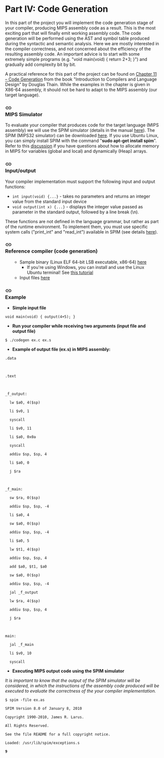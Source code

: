 <div class="tyJCtd mGzaTb baZpAe">

# Part IV: Code Generation

<p id="h.p_zU8YwL64TbqS" class="zfr3Q">In this part of the project you will implement the code generation stage of your compiler, producing MIPS assembly code as a result. This is the most exciting part that will finally emit working assembly code. The code generation will be performed using the AST and symbol table produced during the syntactic and semantic analysis. Here we are mostly interested in the compiler correctness, and not concerned about the efficiency of the resulting assembly code. An important advice is to start with some extremely simple programs (e.g. "void main(void) { return 2+3; }") and gradually add complexity bit by bit. </p><p id="h.p_r8VvTgK4Yp24" class="zfr3Q">A practical reference for this part of the project can be found on <a class="dhtgD aw5Odc" href="https://www.google.com/url?q=https%3A%2F%2Fwww3.nd.edu%2F~dthain%2Fcompilerbook%2Fchapter11.pdf&amp;sa=D&amp;sntz=1&amp;usg=AFQjCNHfT_3SeZqofnL6ZLbJNy0OcD7F8Q" target="_blank">Chapter 11 – Code Generation</a> from the book "Introduction to Compilers and Language Design" by Douglas Thain. While the examples in the chapter is given in X86-64 assembly, it should not be hard to adapt to the MIPS assembly (our target language).</p><h3 id="h.p_QWItQ-6TTbqT" class="zfr3Q OmQG5e" tabindex="-1"><div jscontroller="Ae65rd" jsaction="touchstart:UrsOsc; click:KjsqPd; focusout:QZoaZ; mouseover:y0pDld; mouseout:dq0hvd;fv1Rjc:jbFSOd;CrfLRd:SzACGe;" class="CjVfdc"><div class="PPhIP rviiZ" jsname="haAclf"><div role="presentation" class="U26fgb mUbCce fKz7Od LRAOtb rm120e" jscontroller="mxS5xe" jsaction="click:cOuCgd; mousedown:UX7yZ; mouseup:lbsD7e; mouseenter:tfO1Yc; mouseleave:JywGue; focus:AHmuwe; blur:O22p3e; contextmenu:mg9Pef;" jsshadow="" aria-describedby="h.p_QWItQ-6TTbqT" aria-label="Copy heading link" aria-disabled="false" data-tooltip="Copy heading link" aria-hidden="true" data-tooltip-position="top" data-tooltip-vertical-offset="12" data-tooltip-horizontal-offset="0"><a class="FKF6mc TpQm9d" href="#h.p_QWItQ-6TTbqT" aria-label="Copy heading link" jsname="hiK3ld" role="button" aria-describedby="h.p_QWItQ-6TTbqT"><div class="VTBa7b MbhUzd" jsname="ksKsZd"></div><span jsslot="" class="xjKiLb"><span class="Ce1Y1c" style="top: -11px"><svg class="OUGEr uav4k" width="22px" height="22px" viewBox="0 0 24 24" fill="currentColor" focusable="false"><path d="M0 0h24v24H0z" fill="none"></path><path d="M3.9 12c0-1.71 1.39-3.1 3.1-3.1h4V7H7c-2.76 0-5 2.24-5 5s2.24 5 5 5h4v-1.9H7c-1.71 0-3.1-1.39-3.1-3.1zM8 13h8v-2H8v2zm9-6h-4v1.9h4c1.71 0 3.1 1.39 3.1 3.1s-1.39 3.1-3.1 3.1h-4V17h4c2.76 0 5-2.24 5-5s-2.24-5-5-5z"></path></svg></span></span></a></div></div>MIPS Simulator</div></h3><p id="h.p_A0Vq4WNaTbqT" class="zfr3Q">To evaluate your compiler that produces code for the target language (MIPS assembly) we will use the SPIM simulator (details in the manual <a class="dhtgD aw5Odc" href="https://www.google.com/url?q=https%3A%2F%2Fweb.stanford.edu%2Fclass%2Fcs143%2Fmaterials%2FSPIM_Manual.pdf&amp;sa=D&amp;sntz=1&amp;usg=AFQjCNHTiQBs0pwu6ulVP3rO6PyHmhpqNg" target="_blank">here</a>). The SPIM (MIPS32 simulator) can be downloaded <a class="dhtgD aw5Odc" href="http://www.google.com/url?q=http%3A%2F%2Fspimsimulator.sourceforge.net%2F&amp;sa=D&amp;sntz=1&amp;usg=AFQjCNEE3GRSQ8Z3SmAoPjNDO-mB3qt4Ag" target="_blank">here</a>. If you use Ubuntu Linux, you can simply install SPIM with the command "<strong>sudo apt-get install spim</strong>". Refer to this <a class="dhtgD aw5Odc" href="https://www.google.com/url?q=https%3A%2F%2Fstackoverflow.com%2Fquestions%2F19612459%2Fmips-how-does-mips-allocate-memory-for-arrays-in-the-stack&amp;sa=D&amp;sntz=1&amp;usg=AFQjCNGLlwqqqVbhfVZ_qgqF6lC2jA1cyw" target="_blank">discussion</a> if you have questions about how to allocate memory in MIPS for variables (global and local) and dynamically (Heap) arrays.</p><h3 id="h.p_9X9V8IZHTbqU" class="zfr3Q OmQG5e" style="text-align: left;" tabindex="-1"><div jscontroller="Ae65rd" jsaction="touchstart:UrsOsc; click:KjsqPd; focusout:QZoaZ; mouseover:y0pDld; mouseout:dq0hvd;fv1Rjc:jbFSOd;CrfLRd:SzACGe;" class="CjVfdc"><div class="PPhIP rviiZ" jsname="haAclf"><div role="presentation" class="U26fgb mUbCce fKz7Od LRAOtb rm120e" jscontroller="mxS5xe" jsaction="click:cOuCgd; mousedown:UX7yZ; mouseup:lbsD7e; mouseenter:tfO1Yc; mouseleave:JywGue; focus:AHmuwe; blur:O22p3e; contextmenu:mg9Pef;" jsshadow="" aria-describedby="h.p_9X9V8IZHTbqU" aria-label="Copy heading link" aria-disabled="false" data-tooltip="Copy heading link" aria-hidden="true" data-tooltip-position="top" data-tooltip-vertical-offset="12" data-tooltip-horizontal-offset="0"><a class="FKF6mc TpQm9d" href="#h.p_9X9V8IZHTbqU" aria-label="Copy heading link" jsname="hiK3ld" role="button" aria-describedby="h.p_9X9V8IZHTbqU"><div class="VTBa7b MbhUzd" jsname="ksKsZd"></div><span jsslot="" class="xjKiLb"><span class="Ce1Y1c" style="top: -11px"><svg class="OUGEr uav4k" width="22px" height="22px" viewBox="0 0 24 24" fill="currentColor" focusable="false"><path d="M0 0h24v24H0z" fill="none"></path><path d="M3.9 12c0-1.71 1.39-3.1 3.1-3.1h4V7H7c-2.76 0-5 2.24-5 5s2.24 5 5 5h4v-1.9H7c-1.71 0-3.1-1.39-3.1-3.1zM8 13h8v-2H8v2zm9-6h-4v1.9h4c1.71 0 3.1 1.39 3.1 3.1s-1.39 3.1-3.1 3.1h-4V17h4c2.76 0 5-2.24 5-5s-2.24-5-5-5z"></path></svg></span></span></a></div></div>Input/output</div></h3><p id="h.p_zO09C1KdTbqU" class="zfr3Q" style="text-align: left;">Your compiler implementation must support the following input and output functions:</p><ul class="n8H08c UVNKR" style="text-align: left;"><li id="h.p_5dhD2hWsTbqV" class="TYR86d zfr3Q TdnrEb"><code class="qM9fHf">int input(void) {...}</code> - takes no parameters and returns an integer value from the standard input device</li><li id="h.p_lgmMuUH6TbqW" class="TYR86d zfr3Q TdnrEb"><code class="qM9fHf">void output(int x) {...}</code> - displays the integer value passed as parameter in the standard output, followed by a line break (\n).</li></ul><p id="h.p_ZJnB2NSFTbqW" class="zfr3Q" style="text-align: left;">These functions are not defined in the language grammar, but rather as part of the runtime environment. To implement them, you must use specific system calls ("print_int" and "read_int") available in SPIM (see details <a class="dhtgD aw5Odc" href="https://www.google.com/url?q=https%3A%2F%2Fwww.doc.ic.ac.uk%2Flab%2Fsecondyear%2Fspim%2Fnode8.html&amp;sa=D&amp;sntz=1&amp;usg=AFQjCNE-PkZsQIHkhxIirtjWBZE2rru0dA" target="_blank">here</a>).</p><h3 id="h.p_7ol_efc-TbqX" dir="ltr" class="zfr3Q OmQG5e" style="text-align: left;" tabindex="-1"><div jscontroller="Ae65rd" jsaction="touchstart:UrsOsc; click:KjsqPd; focusout:QZoaZ; mouseover:y0pDld; mouseout:dq0hvd;fv1Rjc:jbFSOd;CrfLRd:SzACGe;" class="CjVfdc"><div class="PPhIP rviiZ" jsname="haAclf"><div role="presentation" class="U26fgb mUbCce fKz7Od LRAOtb rm120e" jscontroller="mxS5xe" jsaction="click:cOuCgd; mousedown:UX7yZ; mouseup:lbsD7e; mouseenter:tfO1Yc; mouseleave:JywGue; focus:AHmuwe; blur:O22p3e; contextmenu:mg9Pef;" jsshadow="" aria-describedby="h.p_7ol_efc-TbqX" aria-label="Copy heading link" aria-disabled="false" data-tooltip="Copy heading link" aria-hidden="true" data-tooltip-position="top" data-tooltip-vertical-offset="12" data-tooltip-horizontal-offset="0"><a class="FKF6mc TpQm9d" href="#h.p_7ol_efc-TbqX" aria-label="Copy heading link" jsname="hiK3ld" role="button" aria-describedby="h.p_7ol_efc-TbqX"><div class="VTBa7b MbhUzd" jsname="ksKsZd"></div><span jsslot="" class="xjKiLb"><span class="Ce1Y1c" style="top: -11px"><svg class="OUGEr uav4k" width="22px" height="22px" viewBox="0 0 24 24" fill="currentColor" focusable="false"><path d="M0 0h24v24H0z" fill="none"></path><path d="M3.9 12c0-1.71 1.39-3.1 3.1-3.1h4V7H7c-2.76 0-5 2.24-5 5s2.24 5 5 5h4v-1.9H7c-1.71 0-3.1-1.39-3.1-3.1zM8 13h8v-2H8v2zm9-6h-4v1.9h4c1.71 0 3.1 1.39 3.1 3.1s-1.39 3.1-3.1 3.1h-4V17h4c2.76 0 5-2.24 5-5s-2.24-5-5-5z"></path></svg></span></span></a></div></div>Reference compiler (code generation)</div></h3><ul dir="ltr" class="n8H08c UVNKR" style="text-align: left;"><ul class="n8H08c UVNKR"><li id="h.p_jB1NLLlYTbqX" class="TYR86d zfr3Q">Sample binary (Linux ELF 64-bit LSB executable, x86-64) <a class="dhtgD aw5Odc" href="https://www.google.com/url?q=https%3A%2F%2Fpitt-my.sharepoint.com%2F%3Au%3A%2Fg%2Fpersonal%2Fvtp4_pitt_edu%2FEZCPA3-vrjFPq-7MuM7SVU8BYD8j8hGQqqgvy8E7tOU5Bg%3Fe%3Db2UuO6&amp;sa=D&amp;sntz=1&amp;usg=AFQjCNG3Lz2ktcAvDz0IWuNNvUBxL-lJhQ" target="_blank">here</a><ul class="n8H08c UVNKR"><li id="h.p_6UUgadN4TbqX" class="TYR86d zfr3Q">If you're using Windows, you can install and use the Linux Ubuntu terminal! See <a class="dhtgD aw5Odc" href="https://www.google.com/url?q=https%3A%2F%2Ftutorials.ubuntu.com%2Ftutorial%2Ftutorial-ubuntu-on-windows&amp;sa=D&amp;sntz=1&amp;usg=AFQjCNHGZGmj-RPsE_2PokGCnxIWJa-4Sg" target="_blank">this tutorial</a></li></ul></li><li id="h.p_4rbcAxyNTbqY" class="TYR86d zfr3Q">Input files <a class="dhtgD aw5Odc" href="https://www.google.com/url?q=https%3A%2F%2Fpitt-my.sharepoint.com%2F%3Au%3A%2Fg%2Fpersonal%2Fvtp4_pitt_edu%2FEa4aWedbrXlElFtPoNYgIAoB_QjQj6hfh0NGBkApjoT2CA%3Fe%3DUW25Xy&amp;sa=D&amp;sntz=1&amp;usg=AFQjCNFLoAtM3toZyVIjLHZUjVbHPvW2Xw" target="_blank">here</a></li></ul></ul><h3 id="h.p_HtFkNVzdTbqY" class="zfr3Q OmQG5e" style="text-align: left;" tabindex="-1"><div jscontroller="Ae65rd" jsaction="touchstart:UrsOsc; click:KjsqPd; focusout:QZoaZ; mouseover:y0pDld; mouseout:dq0hvd;fv1Rjc:jbFSOd;CrfLRd:SzACGe;" class="CjVfdc"><div class="PPhIP rviiZ" jsname="haAclf"><div role="presentation" class="U26fgb mUbCce fKz7Od LRAOtb rm120e" jscontroller="mxS5xe" jsaction="click:cOuCgd; mousedown:UX7yZ; mouseup:lbsD7e; mouseenter:tfO1Yc; mouseleave:JywGue; focus:AHmuwe; blur:O22p3e; contextmenu:mg9Pef;" jsshadow="" aria-describedby="h.p_HtFkNVzdTbqY" aria-label="Copy heading link" aria-disabled="false" data-tooltip="Copy heading link" aria-hidden="true" data-tooltip-position="top" data-tooltip-vertical-offset="12" data-tooltip-horizontal-offset="0"><a class="FKF6mc TpQm9d" href="#h.p_HtFkNVzdTbqY" aria-label="Copy heading link" jsname="hiK3ld" role="button" aria-describedby="h.p_HtFkNVzdTbqY"><div class="VTBa7b MbhUzd" jsname="ksKsZd"></div><span jsslot="" class="xjKiLb"><span class="Ce1Y1c" style="top: -11px"><svg class="OUGEr uav4k" width="22px" height="22px" viewBox="0 0 24 24" fill="currentColor" focusable="false"><path d="M0 0h24v24H0z" fill="none"></path><path d="M3.9 12c0-1.71 1.39-3.1 3.1-3.1h4V7H7c-2.76 0-5 2.24-5 5s2.24 5 5 5h4v-1.9H7c-1.71 0-3.1-1.39-3.1-3.1zM8 13h8v-2H8v2zm9-6h-4v1.9h4c1.71 0 3.1 1.39 3.1 3.1s-1.39 3.1-3.1 3.1h-4V17h4c2.76 0 5-2.24 5-5s-2.24-5-5-5z"></path></svg></span></span></a></div></div>Example</div></h3><ul dir="ltr" class="n8H08c UVNKR" style="text-align: left;"><li id="h.p_1yv71JHVTbqZ" class="TYR86d zfr3Q"><strong>Simple input file</strong></li></ul><div class="s1gOZb"><pre id="h.p_cMr1ulfSTbqZ" dir="ltr" class="zfr3Q FVr0A" style="text-align: left;"><code>void main(void) { output(4+5); }</code></pre></div><ul dir="ltr" class="n8H08c UVNKR" style="text-align: left;"><li id="h.p_8T4V_83-Tbqa" class="TYR86d zfr3Q"><strong>Run your compiler while receiving two arguments (input file and output file)</strong></li></ul><div class="s1gOZb"><pre id="h.p_D4YG-DE5Tbqc" dir="ltr" class="zfr3Q FVr0A" style="text-align: left;"><code>$ ./codegen ex.c ex.s</code></pre></div><ul dir="ltr" class="n8H08c UVNKR" style="text-align: left;"><li id="h.p_s7E5xtj7Tbqd" class="TYR86d zfr3Q"><strong>Example of output file (ex.s) in MIPS assembly:</strong></li></ul><div class="s1gOZb"><pre id="h.p_WesB2eblTbqd" dir="ltr" class="zfr3Q FVr0A" style="text-align: left;"><code>.data</code></pre><pre id="h.p_movmT2zATbqd" dir="ltr" class="zfr3Q FVr0A" style="text-align: left;"><br></pre><pre id="h.p_TpHmHe-_Tbqe" dir="ltr" class="zfr3Q FVr0A" style="text-align: left;"><code>.text</code></pre><pre id="h.p_xlfZnLaLTbqe" dir="ltr" class="zfr3Q FVr0A" style="text-align: left;"><br></pre><pre id="h.p_EYLX1jibTbqf" dir="ltr" class="zfr3Q FVr0A" style="text-align: left;"><code>_f_output:</code></pre><pre id="h.p_0ndig-ZxTbqf" dir="ltr" class="zfr3Q FVr0A" style="text-align: left;"><code>  lw $a0, 4($sp)</code></pre><pre id="h.p_zWMwt8VMTbqf" dir="ltr" class="zfr3Q FVr0A" style="text-align: left;"><code>  li $v0, 1</code></pre><pre id="h.p_QH6JoCQXTbqg" dir="ltr" class="zfr3Q FVr0A" style="text-align: left;"><code>  syscall</code></pre><pre id="h.p_gfk6rFizTbqg" dir="ltr" class="zfr3Q FVr0A" style="text-align: left;"><code>  li $v0, 11</code></pre><pre id="h.p_oEgmguk3Tbqg" dir="ltr" class="zfr3Q FVr0A" style="text-align: left;"><code>  li $a0, 0x0a</code></pre><pre id="h.p_dm3tH9BjTbqh" dir="ltr" class="zfr3Q FVr0A" style="text-align: left;"><code>  syscall</code></pre><pre id="h.p_Hl08KkS9Tbqh" dir="ltr" class="zfr3Q FVr0A" style="text-align: left;"><code>  addiu $sp, $sp, 4</code></pre><pre id="h.p_ote-7vTuTbqi" dir="ltr" class="zfr3Q FVr0A" style="text-align: left;"><code>  li $a0, 0</code></pre><pre id="h.p_K8Y2GNV8Tbqi" dir="ltr" class="zfr3Q FVr0A" style="text-align: left;"><code>  j $ra</code></pre><pre id="h.p_h-UZ8JePTbqi" dir="ltr" class="zfr3Q FVr0A" style="text-align: left;"><br></pre><pre id="h.p_GDCUkd5MTbql" dir="ltr" class="zfr3Q FVr0A" style="text-align: left;"><code>_f_main:</code></pre><pre id="h.p_sVyMhwnxTbqm" dir="ltr" class="zfr3Q FVr0A" style="text-align: left;"><code>  sw $ra, 0($sp)</code></pre><pre id="h.p_T18dJvGRTbqm" dir="ltr" class="zfr3Q FVr0A" style="text-align: left;"><code>  addiu $sp, $sp, -4</code></pre><pre id="h.p_64-6a3bCTbqm" dir="ltr" class="zfr3Q FVr0A" style="text-align: left;"><code>  li $a0, 4</code></pre><pre id="h.p_Lia92bi6Tbqn" dir="ltr" class="zfr3Q FVr0A" style="text-align: left;"><code>  sw $a0, 0($sp)</code></pre><pre id="h.p_Np52h8LJTbqo" dir="ltr" class="zfr3Q FVr0A" style="text-align: left;"><code>  addiu $sp, $sp, -4</code></pre><pre id="h.p_b1IeiGSRTbqo" dir="ltr" class="zfr3Q FVr0A" style="text-align: left;"><code>  li $a0, 5</code></pre><pre id="h.p_-yvqVDAyTbqp" dir="ltr" class="zfr3Q FVr0A" style="text-align: left;"><code>  lw $t1, 4($sp)</code></pre><pre id="h.p_janVOdsXTbqp" dir="ltr" class="zfr3Q FVr0A" style="text-align: left;"><code>  addiu $sp, $sp, 4</code></pre><pre id="h.p_LNzXlZg1Tbqq" dir="ltr" class="zfr3Q FVr0A" style="text-align: left;"><code>  add $a0, $t1, $a0</code></pre><pre id="h.p_oq8ibHpBTbqq" dir="ltr" class="zfr3Q FVr0A" style="text-align: left;"><code>  sw $a0, 0($sp)</code></pre><pre id="h.p_GDp2ewdeTbqr" dir="ltr" class="zfr3Q FVr0A" style="text-align: left;"><code>  addiu $sp, $sp, -4</code></pre><pre id="h.p_ed9RDQHaTbqr" dir="ltr" class="zfr3Q FVr0A" style="text-align: left;"><code>  jal _f_output</code></pre><pre id="h.p_tO-LbDeLTbqs" dir="ltr" class="zfr3Q FVr0A" style="text-align: left;"><code>  lw $ra, 4($sp)</code></pre><pre id="h.p_mUQ3MWdzTbqs" dir="ltr" class="zfr3Q FVr0A" style="text-align: left;"><code>  addiu $sp, $sp, 4</code></pre><pre id="h.p_tCMOvSB3Tbqt" dir="ltr" class="zfr3Q FVr0A" style="text-align: left;"><code>  j $ra</code></pre><pre id="h.p_69wHT6wETbqt" dir="ltr" class="zfr3Q FVr0A" style="text-align: left;"><br></pre><pre id="h.p_4hT1VDNSTbqt" dir="ltr" class="zfr3Q FVr0A" style="text-align: left;"><code>main:</code></pre><pre id="h.p_OHKTjIUYTbqv" dir="ltr" class="zfr3Q FVr0A" style="text-align: left;"><code>  jal _f_main</code></pre><pre id="h.p_Kx-fIkpWTbqv" dir="ltr" class="zfr3Q FVr0A" style="text-align: left;"><code>  li $v0, 10</code></pre><pre id="h.p_kNAZjbmBTbqw" dir="ltr" class="zfr3Q FVr0A" style="text-align: left;"><code>  syscall</code></pre></div><ul dir="ltr" class="n8H08c UVNKR" style="text-align: left;"><li id="h.p_cTqvktq7Tbqw" class="TYR86d zfr3Q"><strong>Executing MIPS output code using the SPIM simulator</strong></li></ul><p id="h.p_Sr9hWvRYTbqw" dir="ltr" class="zfr3Q" style="text-align: left;"><em>It is important to know that the output of the SPIM simulator will be considered, in which the instructions of the assembly code produced will be executed to evaluate the correctness of the your compiler implementation.</em></p><div class="s1gOZb"><pre id="h.p_r4GxBggqTbqx" dir="ltr" class="zfr3Q FVr0A" style="text-align: left;"><code>$ spim -file ex.as</code></pre><pre id="h.p_OyEtdOA2Tbqx" dir="ltr" class="zfr3Q FVr0A" style="text-align: left;"><code>SPIM Version 8.0 of January 8, 2010</code></pre><pre id="h.p_4Iz56NDHTbqy" dir="ltr" class="zfr3Q FVr0A" style="text-align: left;"><code>Copyright 1990-2010, James R. Larus.</code></pre><pre id="h.p_Y-WX_KDUTbqy" dir="ltr" class="zfr3Q FVr0A" style="text-align: left;"><code>All Rights Reserved.</code></pre><pre id="h.p_uXJPuLphTbqz" dir="ltr" class="zfr3Q FVr0A" style="text-align: left;"><code>See the file README for a full copyright notice.</code></pre><pre id="h.p_iQjC-z5hTbqz" dir="ltr" class="zfr3Q FVr0A" style="text-align: left;"><code>Loaded: /usr/lib/spim/exceptions.s</code></pre><pre id="h.p_UAmVobRvTbq0" dir="ltr" class="zfr3Q FVr0A" style="text-align: left;"><code><strong>9</strong></code></pre></div></div>